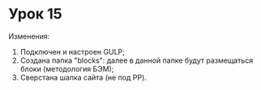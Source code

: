 # Урок 15
Изменения:

1. Подключен и настроен GULP;
2. Создана папка "blocks": далее в данной папке будут размещаться блоки (методология БЭМ);
3. Сверстана шапка сайта (не под PP).
